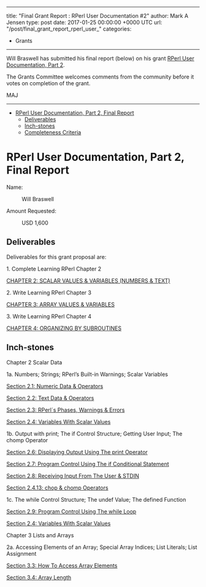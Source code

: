 
---
title: "Final Grant Report : RPerl User Documentation #2"
author: Mark A Jensen
type: post
date: 2017-01-25 00:00:00 +0000 UTC
url: "/post/final_grant_report_rperl_user_"
categories:
 - Grants

---

Will Braswell has submitted his final report (below) on his grant 
<a href="http://news.perlfoundation.org/2016/02/grant-proposal-rperl-user-docu-1.html">RPerl User Documentation, Part 2</a>.

The Grants Committee welcomes comments from the community before it
votes on completion of the grant.

MAJ

<hr>


<ul id="index">
  <li><a href="#RPerl-User-Documentation-Part-2-Final-Report">RPerl User Documentation, Part 2, Final Report</a>
    <ul>
      <li><a href="#Deliverables">Deliverables</a></li>
      <li><a href="#Inch-stones">Inch-stones</a></li>
      <li><a href="#Completeness-Criteria">Completeness Criteria</a></li>
    </ul>
  </li>
</ul>

<h1 id="RPerl-User-Documentation-Part-2-Final-Report">RPerl User Documentation, Part 2, Final Report</h1>

<dl>

<dt id="Name">Name:</dt>
<dd>

<p>Will Braswell</p>

</dd>
<dt id="Amount-Requested">Amount Requested:</dt>
<dd>

<p>USD 1,600</p>

</dd>
</dl>

<h2 id="Deliverables">Deliverables</h2>

<p>Deliverables for this grant proposal are:</p>

<p>1. Complete Learning RPerl Chapter 2</p>

<p><a href="http://rperl.org/learning_rperl.html#CHAPTER_2%3A_SCALAR_VALUES_%26_VARIABLES_(NUMBERS_%26_TEXT)">CHAPTER 2: SCALAR VALUES &amp; VARIABLES (NUMBERS &amp; TEXT)</a></p>

<p>2. Write Learning RPerl Chapter 3</p>

<p><a href="http://rperl.org/learning_rperl.html#CHAPTER_3%3A_ARRAY_VALUES_%26_VARIABLES">CHAPTER 3: ARRAY VALUES &amp; VARIABLES</a></p>

<p>3. Write Learning RPerl Chapter 4</p>

<p><a href="http://rperl.org/learning_rperl.html#CHAPTER_4%3A_ORGANIZING_BY_SUBROUTINES">CHAPTER 4: ORGANIZING BY SUBROUTINES</a></p>

<h2 id="Inch-stones">Inch-stones</h2>

<p>Chapter 2 Scalar Data</p>

<p>1a. Numbers; Strings; RPerl&rsquo;s Built-in Warnings; Scalar Variables</p>

<p><a href="http://rperl.org/learning_rperl.html#Section_2.1%3A_Numeric_Data_%26_Operators">Section 2.1: Numeric Data &amp; Operators</a></p>

<p><a href="http://rperl.org/learning_rperl.html#Section_2.2%3A_Text_Data_%26_Operators">Section 2.2: Text Data &amp; Operators</a></p>

<p><a href="http://rperl.org/learning_rperl.html#Section_2.3%3A_RPerl%B4s_Phases%2C_Warnings_%26_Errors">Section 2.3: RPerl&acute;s Phases, Warnings &amp; Errors</a></p>

<p><a href="http://rperl.org/learning_rperl.html#Section_2.4%3A_Variables_With_Scalar_Values">Section 2.4: Variables With Scalar Values</a></p>

<p>1b. Output with print; The if Control Structure; Getting User Input; The chomp Operator</p>

<p><a href="http://rperl.org/learning_rperl.html#Section_2.6%3A_Displaying_Output_Using_The_print_Operator">Section 2.6: Displaying Output Using The print Operator</a></p>

<p><a href="http://rperl.org/learning_rperl.html#Section_2.7%3A_Program_Control_Using_The_if_Conditional_Statement">Section 2.7: Program Control Using The if Conditional Statement</a></p>

<p><a href="http://rperl.org/learning_rperl.html#Section_2.8%3A_Receiving_Input_From_The_User_%26_STDIN">Section 2.8: Receiving Input From The User &amp; STDIN</a></p>

<p><a href="http://rperl.org/learning_rperl.html#Section_2.4.13%3A_chop_%26_chomp_Operators">Section 2.4.13: chop &amp; chomp Operators</a></p>

<p>1c. The while Control Structure; The undef Value; The defined Function</p>

<p><a href="http://rperl.org/learning_rperl.html#Section_2.9%3A_Program_Control_Using_The_while_Loop">Section 2.9: Program Control Using The while Loop</a></p>

<p><a href="http://rperl.org/learning_rperl.html#Section_2.4%3A_Variables_With_Scalar_Values">Section 2.4: Variables With Scalar Values</a></p>

<p>Chapter 3 Lists and Arrays</p>

<p>2a. Accessing Elements of an Array; Special Array Indices; List Literals; List Assignment</p>

<p><a href="http://rperl.org/learning_rperl.html#Section_3.3%3A_How_To_Access_Array_Elements">Section 3.3: How To Access Array Elements</a></p>

<p><a href="http://rperl.org/learning_rperl.html#Section_3.4%3A_Array_Length_%26_Negative_Indices">Section 3.4: Array Length